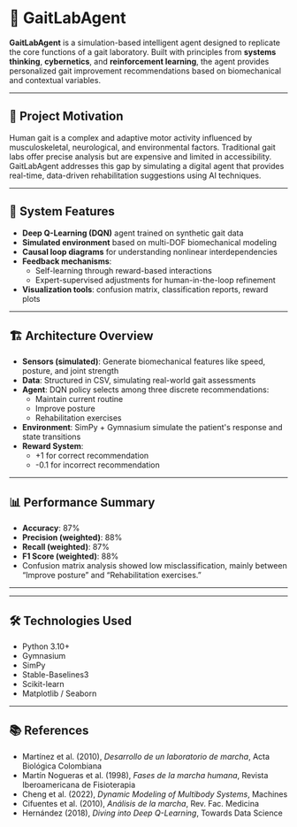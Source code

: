 # 🧠 GaitLabAgent

**GaitLabAgent** is a simulation-based intelligent agent designed to replicate the core functions of a gait laboratory. Built with principles from **systems thinking**, **cybernetics**, and **reinforcement learning**, the agent provides personalized gait improvement recommendations based on biomechanical and contextual variables.

---

## 🚀 Project Motivation

Human gait is a complex and adaptive motor activity influenced by musculoskeletal, neurological, and environmental factors. Traditional gait labs offer precise analysis but are expensive and limited in accessibility. GaitLabAgent addresses this gap by simulating a digital agent that provides real-time, data-driven rehabilitation suggestions using AI techniques.

---

## 🧠 System Features

- **Deep Q-Learning (DQN)** agent trained on synthetic gait data
- **Simulated environment** based on multi-DOF biomechanical modeling
- **Causal loop diagrams** for understanding nonlinear interdependencies
- **Feedback mechanisms**:
  - Self-learning through reward-based interactions
  - Expert-supervised adjustments for human-in-the-loop refinement
- **Visualization tools**: confusion matrix, classification reports, reward plots

---

## 🏗 Architecture Overview

- **Sensors (simulated)**: Generate biomechanical features like speed, posture, and joint strength
- **Data**: Structured in CSV, simulating real-world gait assessments
- **Agent**: DQN policy selects among three discrete recommendations:
  - Maintain current routine
  - Improve posture
  - Rehabilitation exercises
- **Environment**: SimPy + Gymnasium simulate the patient's response and state transitions
- **Reward System**:
  - +1 for correct recommendation
  - -0.1 for incorrect recommendation

---

## 📊 Performance Summary

- **Accuracy**: 87%
- **Precision (weighted)**: 88%
- **Recall (weighted)**: 87%
- **F1 Score (weighted)**: 88%
- Confusion matrix analysis showed low misclassification, mainly between “Improve posture” and “Rehabilitation exercises.”

---


---

## 🛠 Technologies Used

- Python 3.10+
- Gymnasium
- SimPy
- Stable-Baselines3
- Scikit-learn
- Matplotlib / Seaborn

---

## 📚 References

- Martínez et al. (2010), *Desarrollo de un laboratorio de marcha*, Acta Biológica Colombiana  
- Martín Nogueras et al. (1998), *Fases de la marcha humana*, Revista Iberoamericana de Fisioterapia  
- Cheng et al. (2022), *Dynamic Modeling of Multibody Systems*, Machines  
- Cifuentes et al. (2010), *Análisis de la marcha*, Rev. Fac. Medicina  
- Hernández (2018), *Diving into Deep Q-Learning*, Towards Data Science  


